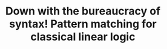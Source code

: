 ---
title: Down with the bureaucracy of syntax! Pattern matching for classical linear
  logic
paper-url: http://homepages.inf.ed.ac.uk/wadler/papers/dual-revolutions/dual-revolutions.pdf
authors:
- Philip Wadler
type: paper
tags:
- classical linear logic
- pattern matching
doHaskell-type: research paper
dohaskell-year: 2004
---